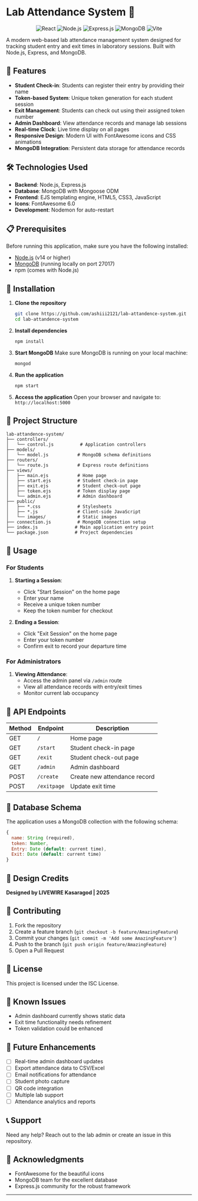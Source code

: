 # Lab Attendance System 🧪

<p align="center">
  <img src="https://img.shields.io/badge/React-20232A?style=for-the-badge&logo=react&logoColor=61DAFB" alt="React"/>
  <img src="https://img.shields.io/badge/Node.js-339933?style=for-the-badge&logo=nodedotjs&logoColor=white" alt="Node.js"/>
  <img src="https://img.shields.io/badge/Express.js-000000?style=for-the-badge&logo=express&logoColor=white" alt="Express.js"/>
  <img src="https://img.shields.io/badge/MongoDB-4EA94B?style=for-the-badge&logo=mongodb&logoColor=white" alt="MongoDB"/>
  <img src="https://img.shields.io/badge/Vite-646CFF?style=for-the-badge&logo=vite&logoColor=white" alt="Vite"/>
</p>

A modern web-based lab attendance management system designed for tracking student entry and exit times in laboratory sessions. Built with Node.js, Express, and MongoDB.

## 🚀 Features

- **Student Check-in**: Students can register their entry by providing their name
- **Token-based System**: Unique token generation for each student session
- **Exit Management**: Students can check out using their assigned token number
- **Admin Dashboard**: View attendance records and manage lab sessions
- **Real-time Clock**: Live time display on all pages
- **Responsive Design**: Modern UI with FontAwesome icons and CSS animations
- **MongoDB Integration**: Persistent data storage for attendance records

## 🛠️ Technologies Used

- **Backend**: Node.js, Express.js
- **Database**: MongoDB with Mongoose ODM
- **Frontend**: EJS templating engine, HTML5, CSS3, JavaScript
- **Icons**: FontAwesome 6.0
- **Development**: Nodemon for auto-restart

## 📋 Prerequisites

Before running this application, make sure you have the following installed:

- [Node.js](https://nodejs.org/) (v14 or higher)
- [MongoDB](https://www.mongodb.com/) (running locally on port 27017)
- npm (comes with Node.js)

## 🔧 Installation

1. **Clone the repository**
   ```bash
   git clone https://github.com/ashiii2121/lab-attandence-system.git
   cd lab-attandence-system
   ```

2. **Install dependencies**
   ```bash
   npm install
   ```

3. **Start MongoDB**
   Make sure MongoDB is running on your local machine:
   ```bash
   mongod
   ```

4. **Run the application**
   ```bash
   npm start
   ```

5. **Access the application**
   Open your browser and navigate to: `http://localhost:5000`

## 📁 Project Structure

```
lab-attandence-system/
├── controllers/
│   └── control.js          # Application controllers
├── models/
│   └── model.js           # MongoDB schema definitions
├── routers/
│   └── route.js           # Express route definitions
├── views/
│   ├── main.ejs           # Home page
│   ├── start.ejs          # Student check-in page
│   ├── exit.ejs           # Student check-out page
│   ├── token.ejs          # Token display page
│   └── admin.ejs          # Admin dashboard
├── public/
│   ├── *.css              # Stylesheets
│   ├── *.js               # Client-side JavaScript
│   └── images/            # Static images
├── connection.js          # MongoDB connection setup
├── index.js              # Main application entry point
└── package.json          # Project dependencies
```

## 🎯 Usage

### For Students

1. **Starting a Session**:
   - Click "Start Session" on the home page
   - Enter your name
   - Receive a unique token number
   - Keep the token number for checkout

2. **Ending a Session**:
   - Click "Exit Session" on the home page
   - Enter your token number
   - Confirm exit to record your departure time

### For Administrators

1. **Viewing Attendance**:
   - Access the admin panel via `/admin` route
   - View all attendance records with entry/exit times
   - Monitor current lab occupancy

## 🔗 API Endpoints

| Method | Endpoint | Description |
|--------|----------|-------------|
| GET | `/` | Home page |
| GET | `/start` | Student check-in page |
| GET | `/exit` | Student check-out page |
| GET | `/admin` | Admin dashboard |
| POST | `/create` | Create new attendance record |
| POST | `/exitpage` | Update exit time |

## 💾 Database Schema

The application uses a MongoDB collection with the following schema:

```javascript
{
  name: String (required),
  token: Number,
  Entry: Date (default: current time),
  Exit: Date (default: current time)
}
```

## 🎨 Design Credits

**Designed by LIVEWIRE Kasaragod | 2025**

## 🤝 Contributing

1. Fork the repository
2. Create a feature branch (`git checkout -b feature/AmazingFeature`)
3. Commit your changes (`git commit -m 'Add some AmazingFeature'`)
4. Push to the branch (`git push origin feature/AmazingFeature`)
5. Open a Pull Request

## 📝 License

This project is licensed under the ISC License.

## 🐛 Known Issues

- Admin dashboard currently shows static data
- Exit time functionality needs refinement
- Token validation could be enhanced

## 🔮 Future Enhancements

- [ ] Real-time admin dashboard updates
- [ ] Export attendance data to CSV/Excel
- [ ] Email notifications for attendance
- [ ] Student photo capture
- [ ] QR code integration
- [ ] Multiple lab support
- [ ] Attendance analytics and reports

## 📞 Support

Need any help? Reach out to the lab admin or create an issue in this repository.

## 🙏 Acknowledgments

- FontAwesome for the beautiful icons
- MongoDB team for the excellent database
- Express.js community for the robust framework

---
